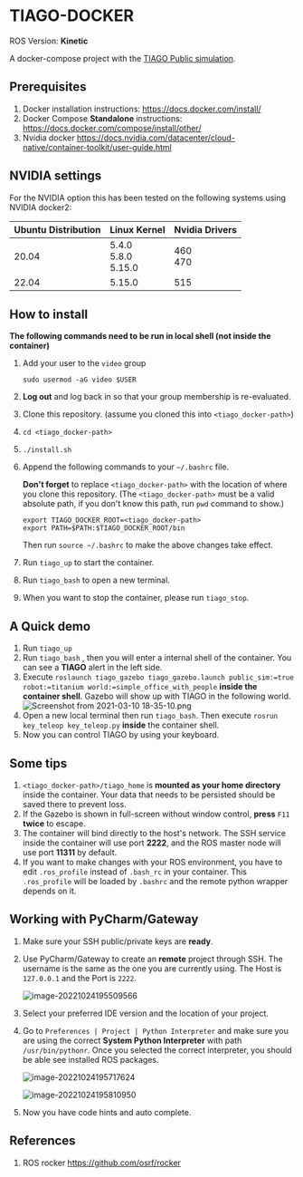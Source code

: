 # TIAGO-DOCKER

ROS Version: **Kinetic**

A docker-compose project with the [TIAGO Public simulation](https://wiki.ros.org/Robots/TIAGo/Tutorials/Installation/InstallUbuntuAndROS).

## Prerequisites

1. Docker installation instructions: https://docs.docker.com/install/
2. Docker Compose **Standalone** instructions: https://docs.docker.com/compose/install/other/
3. Nvidia docker https://docs.nvidia.com/datacenter/cloud-native/container-toolkit/user-guide.html

## NVIDIA settings

For the NVIDIA option this has been tested on the following systems using NVIDIA docker2:

| Ubuntu Distribution | Linux Kernel                 | Nvidia Drivers |
| ------------------- | ---------------------------- | -------------- |
| 20.04               | 5.4.0<br />5.8.0<br />5.15.0 | 460<br />470   |
| 22.04               | 5.15.0                       | 515            |

## How to install

**The following commands need to be run in local shell (not inside the container)**

1. Add your user to the `video` group

   ```
   sudo usermod -aG video $USER
   ```

2. **Log out** and log back in so that your group membership is re-evaluated.

3. Clone this repository. (assume you cloned this into `<tiago_docker-path>`)

4. `cd <tiago_docker-path>`

5. `./install.sh`

6. Append the following commands to your `~/.bashrc` file.

   **Don't forget** to replace `<tiago_docker-path>` with the location of where you clone this repository. (The `<tiago_docker-path>` must be a valid absolute path, if you don't know this path, run `pwd` command to show.)

   ```
   export TIAGO_DOCKER_ROOT=<tiago_docker-path>
   export PATH=$PATH:$TIAGO_DOCKER_ROOT/bin
   ```

   Then run `source ~/.bashrc` to make the above changes take effect.

7. Run `tiago_up` to start the container.

8. Run `tiago_bash` to open a new terminal.

9. When you want to stop the container, please run `tiago_stop`.

## A Quick demo

1. Run `tiago_up`
2. Run `tiago_bash` , then you will enter a internal shell of the container. You can see a **TIAGO** alert in the left side.
3. Execute `roslaunch tiago_gazebo tiago_gazebo.launch public_sim:=true robot:=titanium world:=simple_office_with_people`  **inside the container shell**. Gazebo will show up with TIAGO in the following world.
   ![Screenshot from 2021-03-10 18-35-10.png](https://i.loli.net/2021/03/11/zlb8stkyVwmdMNW.png)
4. Open a new local terminal then run `tiago_bash`. Then execute `rosrun key_teleop key_teleop.py` **inside** the container shell.
5. Now you can control TIAGO by using your keyboard.

## Some tips
1. `<tiago_docker-path>/tiago_home` is **mounted as your home directory** inside the container. Your data that needs to be persisted should be saved there to prevent loss.
2. If the Gazebo is shown in full-screen without window control, **press** `F11` **twice** to escape.
3. The container will bind directly to the host's network. The SSH service inside the container will use port **2222**, and the ROS master node will use port **11311** by default. 
4. If you want to make changes with your ROS environment, you have to edit `.ros_profile` instead of `.bash_rc` in your container. This `.ros_profile` will be loaded by `.bashrc` and the remote python wrapper depends on it.

## Working with PyCharm/Gateway

1. Make sure your SSH public/private keys are **ready**.

2. Use PyCharm/Gateway to create an **remote** project through SSH. The username is the same as the one you are currently using. The Host is `127.0.0.1` and the Port is `2222`. 

   ![image-20221024195509566](https://img.miyuko.xyz/i/2022/10/25/6356df8f31ff5.png)

3. Select your preferred IDE version and the location of your project.

4. Go to `Preferences | Project | Python Interpreter` and make sure you are using the correct **System Python Interpreter** with path `/usr/bin/pythonr`. Once you selected the correct interpreter, you should be able see installed ROS packages.

   ![image-20221024195717624](https://img.miyuko.xyz/i/2022/10/25/6356e00ea1993.png)

   ![image-20221024195810950](https://img.miyuko.xyz/i/2022/10/25/6356e043827ab.png)

5. Now you have code hints and auto complete.

## References

1. ROS rocker https://github.com/osrf/rocker
